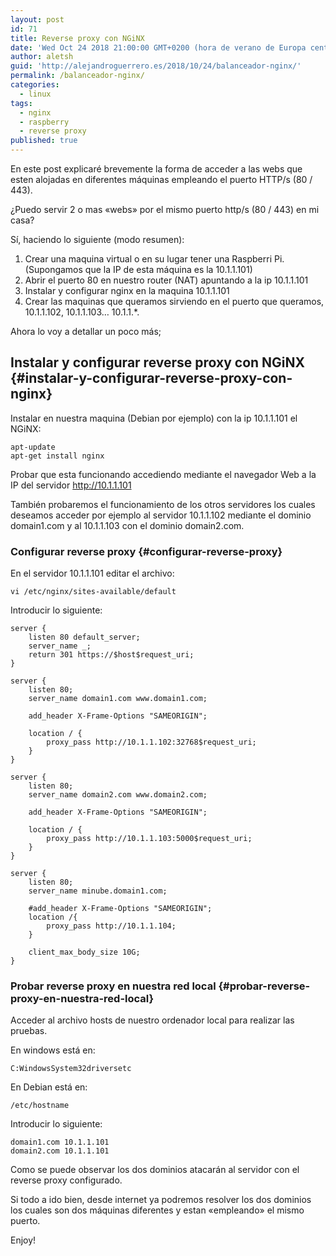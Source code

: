 ```yaml
---
layout: post
id: 71
title: Reverse proxy con NGiNX
date: 'Wed Oct 24 2018 21:00:00 GMT+0200 (hora de verano de Europa central)'
author: aletsh
guid: 'http://alejandroguerrero.es/2018/10/24/balanceador-nginx/'
permalink: /balanceador-nginx/
categories:
  - linux
tags:
  - nginx
  - raspberry
  - reverse proxy
published: true
---
```

En este post explicaré brevemente la forma de acceder a las webs que esten alojadas en diferentes máquinas empleando el puerto HTTP/s (80 / 443).

¿Puedo servir 2 o mas &#171;webs&#187; por el mismo puerto http/s (80 / 443) en mi casa?

Sí, haciendo lo siguiente (modo resumen):

  1. Crear una maquina virtual o en su lugar tener una Raspberri Pi. (Supongamos que la IP de esta máquina es la 10.1.1.101)
  2. Abrir el puerto 80 en nuestro router (NAT) apuntando a la ip 10.1.1.101
  3. Instalar y configurar nginx en la maquina 10.1.1.101
  4. Crear las maquinas que queramos sirviendo en el puerto que queramos, 10.1.1.102, 10.1.1.103&#8230; 10.1.1.*.

Ahora lo voy a detallar un poco más;

## Instalar y configurar reverse proxy con NGiNX {#instalar-y-configurar-reverse-proxy-con-nginx}

Instalar en nuestra maquina (Debian por ejemplo) con la ip 10.1.1.101 el NGiNX:

    apt-update
    apt-get install nginx

Probar que esta funcionando accediendo mediante el navegador Web a la IP del servidor http://10.1.1.101

También probaremos el funcionamiento de los otros servidores los cuales deseamos acceder por ejemplo al servidor 10.1.1.102 mediante el dominio domain1.com y al 10.1.1.103 con el dominio domain2.com.

### Configurar reverse proxy {#configurar-reverse-proxy}

En el servidor 10.1.1.101 editar el archivo:

    vi /etc/nginx/sites-available/default

Introducir lo siguiente:

    server {
        listen 80 default_server;
        server_name _;
        return 301 https://$host$request_uri;
    }
    
    server {
        listen 80;
        server_name domain1.com www.domain1.com;
    
        add_header X-Frame-Options "SAMEORIGIN";
    
        location / {
            proxy_pass http://10.1.1.102:32768$request_uri;
        }
    }
    
    server {
        listen 80;
        server_name domain2.com www.domain2.com;
    
        add_header X-Frame-Options "SAMEORIGIN";
    
        location / {
            proxy_pass http://10.1.1.103:5000$request_uri;
        }
    }
    
    server {
        listen 80;
        server_name minube.domain1.com;
    
        #add_header X-Frame-Options "SAMEORIGIN";
        location /{
            proxy_pass http://10.1.1.104;
        }
    
        client_max_body_size 10G;
    }

### Probar reverse proxy en nuestra red local {#probar-reverse-proxy-en-nuestra-red-local}

Acceder al archivo hosts de nuestro ordenador local para realizar las pruebas.

En windows está en:

    C:WindowsSystem32driversetc

En Debian está en:

    /etc/hostname

Introducir lo siguiente:

    domain1.com 10.1.1.101
    domain2.com 10.1.1.101

Como se puede observar los dos dominios atacarán al servidor con el reverse proxy configurado.

Si todo a ido bien, desde internet ya podremos resolver los dos dominios los cuales son dos máquinas diferentes y estan &#171;empleando&#187; el mismo puerto.

Enjoy!
